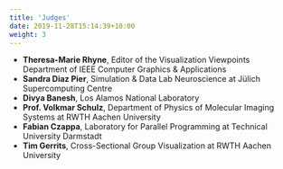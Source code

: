 ```yaml
---
title: 'Judges'
date: 2019-11-28T15:14:39+10:00
weight: 3
---
```


- **Theresa-Marie Rhyne**, Editor of the Visualization Viewpoints Department of IEEE Computer Graphics & Applications
- **Sandra Diaz Pier**, Simulation & Data Lab Neuroscience at Jülich Supercomputing Centre
- **Divya Banesh**, Los Alamos National Laboratory
- **Prof. Volkmar Schulz**, Department of Physics of Molecular Imaging Systems at RWTH Aachen University
- **Fabian Czappa**, Laboratory for Parallel Programming at Technical University Darmstadt
- **Tim Gerrits**, Cross-Sectional Group Visualization at RWTH Aachen University